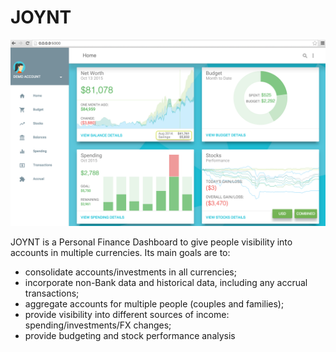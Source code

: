 # JOYNT

![Alt text](https://github.com/dgoodburn/Project/blob/master/Demo_Screenshot.png "Demo")

JOYNT is a Personal Finance Dashboard to give people visibility into accounts in multiple currencies. Its main goals are to:
- consolidate accounts/investments in all currencies;
- incorporate non-Bank data and historical data, including any accrual transactions;
- aggregate accounts for multiple people (couples and families);
- provide visibility into different sources of income: spending/investments/FX changes;
- provide budgeting and stock performance analysis
